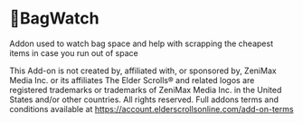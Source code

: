 # 🎒BagWatch

Addon used to watch bag space and help with scrapping the cheapest items in case you run out of space

This Add-on is not created by, affiliated with, or sponsored by, ZeniMax Media Inc. or its affiliates The Elder Scrolls® and related logos are registered trademarks or trademarks of ZeniMax Media Inc. in the United States and/or other countries. All rights reserved.
Full addons terms and conditions available at https://account.elderscrollsonline.com/add-on-terms
